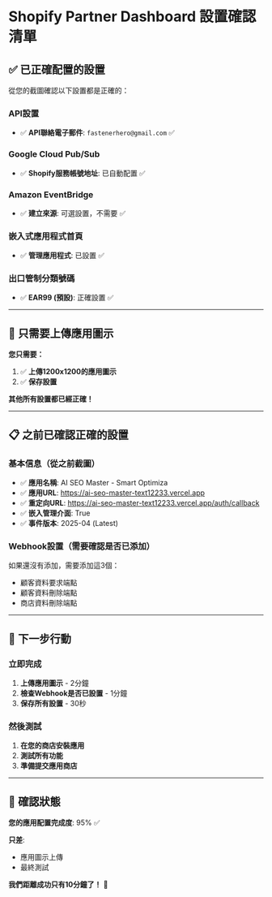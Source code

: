 # Shopify Partner Dashboard 設置確認清單

## ✅ **已正確配置的設置**

從您的截圖確認以下設置都是正確的：

### **API設置**
- ✅ **API聯絡電子郵件**: `fastenerhero@gmail.com` ✅

### **Google Cloud Pub/Sub**
- ✅ **Shopify服務帳號地址**: 已自動配置 ✅

### **Amazon EventBridge**
- ✅ **建立來源**: 可選設置，不需要 ✅

### **嵌入式應用程式首頁**
- ✅ **管理應用程式**: 已設置 ✅

### **出口管制分類號碼**
- ✅ **EAR99 (預設)**: 正確設置 ✅

---

## 🎯 **只需要上傳應用圖示**

**您只需要：**
1. ✅ **上傳1200x1200的應用圖示**
2. ✅ **保存設置**

**其他所有設置都已經正確！**

---

## 📋 **之前已確認正確的設置**

### **基本信息**（從之前截圖）
- ✅ **應用名稱**: AI SEO Master - Smart Optimiza
- ✅ **應用URL**: https://ai-seo-master-text12233.vercel.app
- ✅ **重定向URL**: https://ai-seo-master-text12233.vercel.app/auth/callback
- ✅ **嵌入管理介面**: True
- ✅ **事件版本**: 2025-04 (Latest)

### **Webhook設置**（需要確認是否已添加）
如果還沒有添加，需要添加這3個：
- 顧客資料要求端點
- 顧客資料刪除端點  
- 商店資料刪除端點

---

## 🚀 **下一步行動**

### **立即完成**
1. **上傳應用圖示** - 2分鐘
2. **檢查Webhook是否已設置** - 1分鐘
3. **保存所有設置** - 30秒

### **然後測試**
1. **在您的商店安裝應用**
2. **測試所有功能**
3. **準備提交應用商店**

---

## 🎯 **確認狀態**

**您的應用配置完成度**: 95% ✅

**只差**:
- 應用圖示上傳
- 最終測試

**我們距離成功只有10分鐘了！** 🎉

